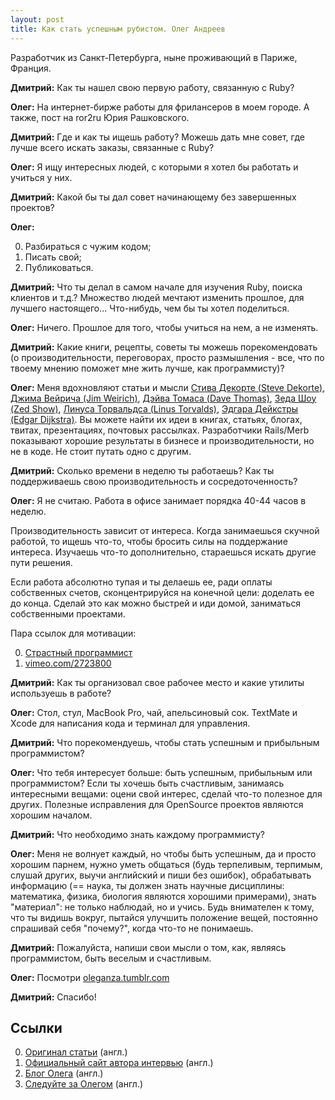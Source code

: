```yaml
---
layout: post
title: Как стать успешным рубистом. Олег Андреев
---
```


Разработчик из Санкт-Петербурга, ныне проживающий в Париже, Франция.

**Дмитрий:** Как ты нашел свою первую работу, связанную с Ruby?

**Олег:** На интернет-бирже работы для фрилансеров в моем городе. А также, пост на ror2ru Юрия Рашковского.

**Дмитрий:** Где и как ты ищешь работу? Можешь дать мне совет, где лучше всего искать заказы, связанные с Ruby?

**Олег:** Я ищу интересных людей, с которыми я хотел бы работать и учиться у них.

**Дмитрий:** Какой бы ты дал совет начинающему без завершенных проектов?

**Олег:**

  0. Разбираться с чужим кодом;
  0. Писать свой;
  0. Публиковаться.

**Дмитрий:** Что ты делал в самом начале для изучения Ruby, поиска клиентов и т.д.? Множество людей мечтают изменить прошлое, для лучшего настоящего... Что-нибудь, чем бы ты хотел поделиться.

**Олег:** Ничего. Прошлое для того, чтобы учиться на нем, а не изменять.

**Дмитрий:** Какие книги, рецепты, советы ты можешь порекомендовать (о производительности, переговорах, просто размышления - все, что по твоему мнению поможет мне жить лучше, как программисту)?

**Олег:** Меня вдохновляют статьи и мысли [Стива Декорте (Steve Dekorte)](http://dekorte.com/), [Джима Вейрича (Jim Weirich)](http://onestepback.org/), [Дэйва Томаса (Dave Thomas)](http://pragdave.pragprog.com/), [Зеда Шоу (Zed Show)](http://zedshaw.com/), [Линуса Торвальдса (Linus Torvalds)](http://torvalds-family.blogspot.com/), [Эдгара Дейкстры (Edgar Dijkstra)](http://www.cs.utexas.edu/~EWD/). Вы можете найти их идеи в книгах, статьях, блогах, твитах, презентациях, почтовых рассылках. Разработчики Rails/Merb показывают хорошие результаты в бизнесе и производительности, но не в коде. Не стоит путать одно с другим.

**Дмитрий:** Сколько времени в неделю ты работаешь? Как ты поддерживаешь свою производительность и сосредоточенность?

**Олег:** Я не считаю. Работа в офисе занимает порядка 40-44 часов в неделю.

Производительность зависит от интереса. Когда занимаешься скучной работой, то ищешь что-то, чтобы бросить силы на поддержание интереса. Изучаешь что-то дополнительно, стараешься искать другие пути решения.

Если работа абсолютно тупая и ты делаешь ее, ради оплаты собственных счетов, сконцентрируйся на конечной цели: доделать ее до конца. Сделай это как можно быстрей и иди домой, заниматься собственными проектами.

Пара ссылок для мотивации:

  0. [Страстный программист](http://www.pragprog.com/titles/cfcar2/the-passionate-programmer)
  0. [vimeo.com/2723800](http://vimeo.com/2723800) 

**Дмитрий:** Как ты организовал свое рабочее место и какие утилиты используешь в работе?

**Олег:** Стол, стул, MacBook Pro, чай, апельсиновый сок. TextMate и Xcode для написания кода и терминал для управления.

**Дмитрий:** Что порекомендуешь, чтобы стать успешным и прибыльным программистом?

**Олег:** Что тебя интересует больше: быть успешным, прибыльным или программистом? Если ты хочешь быть счастливым, занимаясь интересными вещами: оцени свой интерес, сделай что-то полезное для других. Полезные исправления для OpenSource проектов являются хорошим началом.

**Дмитрий:** Что необходимо знать каждому программисту?

**Олег:** Меня не волнует каждый, но чтобы быть успешным, да и просто хорошим парнем, нужно уметь общаться (будь терпеливым, терпимым, слушай других, выучи английский и пиши без ошибок), обрабатывать информацию (== наука, ты должен знать научные дисциплины: математика, физика, биология являются хорошими примерами), знать "материал": не только наблюдай, но и учись. Будь внимателен к тому, что ты видишь вокруг, пытайся улучшить положение вещей, постоянно спрашивай себя "почему?", когда что-то не понимаешь.

**Дмитрий:** Пожалуйста, напиши свои мысли о том, как, являясь программистом, быть веселым и счастливым.

**Олег:** Посмотри [oleganza.tumblr.com](http://oleganza.tumblr.com/)

**Дмитрий:** Спасибо!

## Ссылки

  0. [Оригинал статьи](http://belitsky.info/freelance/oleganza/) (англ.)
  0. [Официальный сайт автора интервью](http://belitsky.info/) (англ.)
  0. [Блог Олега](http://oleganza.tumblr.com/) (англ.)
  0. [Следуйте за Олегом](http://twitter.com/oleganza) (англ.)